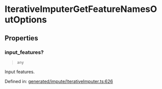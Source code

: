 # IterativeImputerGetFeatureNamesOutOptions

## Properties

### input\_features?

> `any`

Input features.

Defined in:  [generated/impute/IterativeImputer.ts:626](https://github.com/transitive-bullshit/scikit-learn-ts/blob/92ab806/packages/sklearn/src/generated/impute/IterativeImputer.ts#L626)
